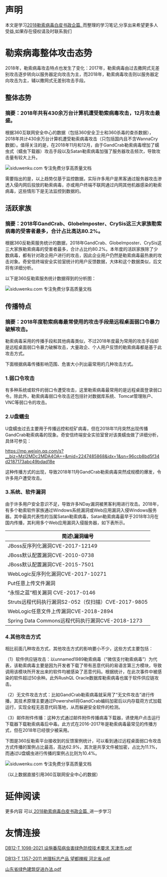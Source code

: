 # 声明 
本文是学习[2018勒索病毒白皮书政企篇. ](https://siduwenku.com/view/55017?f=new_2023)而整理的学习笔记,分享出来希望更多人受益,如果存在侵权请及时联系我们
# 勒索病毒整体攻击态势  
  
2018年，勒索病毒攻击特点也发生了变化：2017年，勒索病毒由过去撒网式无差别攻击逐步转向以服务器定向攻击为主，而2018年，勒索病毒攻击则以服务器定向攻击为主，辅以撒网式无差别攻击手段。  
  
## 整体态势  
  
### 摘要：2018年共有430余万台计算机遭受勒索病毒攻击，12月攻击最盛。  
  
根据360互联网安全中心的数据（包括360安全卫士和360杀毒的查杀数据），2018年共计430余万台计算机遭受勒索病毒攻击（只包括国内且不含WannaCry数据）。值得关注的是，在2018年11月和12月，由于GandCrab勒索病毒增加了蠕虫式（蠕虫下载器）攻击手段以及Satan勒索病毒加强了服务器攻击频次，导致攻击量有较大上升。  
  
![siduwenku.com 专注免费分享高质量文档](http://public.host.github5.com/media/484676e3b901a7f1e17288c10f6f1b1b.JPG)  
  
需要指出的是，以上趋势仅基于监控数据，实际许多用户是黑客通过服务器攻击渗透入侵内网后投放的勒索病毒，亦或用户终端不联网通过内网其他机器感染的勒索病毒，这些情形下是无法监控到数据的。  
  
## 活跃家族  
  
### 摘要：2018年GandCrab、GlobeImposter、CrySis这三大家族勒索病毒的受害者最多，合计占比高达80.2%。  
  
根据360反勒索服务统计的数据，2018年GandCrab、GlobeImposter、CrySis这三大家族勒索病毒的受害者最多，合计占比约80.2%。本年度的活跃家族除了少数病毒，都有针对政企用户进行的攻击，因此企业用户仍然是勒索病毒最热衷的攻击对象。奇安信终端安全实验室统计的用户反馈数据，大体和这个数据类似，后文将有详细分析。  
  
以下是360反勒索服务统计数据得到的分析图：  
  
![siduwenku.com 专注免费分享高质量文档](http://public.host.github5.com/media/2d7caadbad978f1bded91f7f881e2028.JPG)  
  
## 传播特点  
  
### 摘要：2018年度勒索病毒最常使用的攻击手段是远程桌面弱口令暴力破解攻击。  
  
勒索病毒采用的传播手段和其他病毒类似，不过2018年度最为常用的攻击手段却是远程桌面弱口令暴力破解攻击，大量政企、个人用户反馈的勒索病毒都是基于此攻击方式。  
  
下面根据病毒传播影响范围、危害大小列出最常用的几种攻击方式。  
  
### 1.弱口令攻击  
  
有多种系统或软件的弱口令遭受攻击，这里勒索病毒最常用的是远程桌面登录弱口令。除此外，勒索病毒弱口令攻击还包括针对数据库系统、Tomcat管理账户、VNC等弱口令的攻击。  
  
### 2.U盘蠕虫  
  
U盘蠕虫过去主要用于传播远控和挖矿病毒，但在2018年11月突然出现传播GandCrab勒索病毒的现象。奇安信终端安全实验室曾对该类蠕虫做了详细分析，具体可参见：  
  
https://mp.weixin.qq.com/s?__biz=MzI2MDc2MDA4OA==&mid=2247485868&idx=1&sn=96ccb8bd5f34d2187173abc49bdad18e  
  
这种传播方式的出现，导致2018年11月GandCrab勒索病毒突然成规模的爆发，令许多用户遭受攻击。  
  
### 3.系统、软件漏洞  
  
由于许多用户安全意识不足，导致许多NDay漏洞被黑客利用进行攻击。2018年，有多个勒索软件家族通过Windows系统漏洞或Web应用漏洞入侵Windows服务器。其中最具代表性的当属Satan勒索病毒，Satan勒索病毒最早于2018年3月在国内传播，其利用多个Web应用漏洞入侵服务器，如下表所示。  
  
| **简述\\漏洞编号**                                   |  
|-----------------------------------------------------|  
| JBoss反序列化漏洞CVE-2017-12149                     |  
| JBoss默认配置漏洞CVE-2010-0738                      |  
| JBoss默认配置漏洞CVE-2015-7501                      |  
| WebLogic反序列化漏洞CVE-2017-10271                  |  
| Put任意上传文件漏洞                                 |  
| “永恒之蓝”相关漏洞 CVE-2017-0146                    |  
| Struts远程代码执行漏洞S2-052（仅扫描）CVE-2017-9805 |  
| WebLogic任意文件上传漏洞CVE-2018-2894               |  
| Spring Data Commons远程代码执行漏洞CVE-2018-1273    |  
  
### 4.其他攻击方式  
  
相比前面几种攻击方式，其他攻击方式的影响要小不少，这些方式主要包括：  
  
（1）软件供应链攻击：以unnamed1989勒索病毒（“微信支付勒索病毒”）为代表，该勒索病毒主要是因为开发者下载了带有恶意代码的易语言第三方模块，导致调用该模块所开发出来的软件均被感染了恶意代码。根据统计，在此次事件中被感染的软件超过50余种。此外RushQL Oracle数据库勒索病毒也属于软件供应链攻击。  
  
（2）无文件攻击方式：比如GandCrab勒索病毒就采用了“无文件攻击”进行传播，其技术原理主要通过Powershell将GandCrab编码加密后以内存载荷方式加载运行，实现全程无恶意代码落地，从而躲避安全软件的检测。  
  
（3）邮件附件传播：这种方式通过邮件附件传播病毒下载器，诱使用户点击运行下载器下载勒索病毒后中毒。此方式在2016-2017年是勒索病毒最常见的传播方式，但在2018年已经很少被采用。  
  
下图是360反勒索平台接收到的反馈案例统计，可以看到通过远程桌面弱口令攻击方式传播的案例占比最高，高达62.9%，其次是共享文件被加密，占比为11.1%，而通过U盘蠕虫进行传播的案例占比则为10.4%。  
  
![siduwenku.com 专注免费分享高质量文档](http://public.host.github5.com/media/bd9d8b27304d3572415b9bd77c91330e.JPG)  
  
（以上数据直接引用360互联网安全中心的数据）  
  

# 延伸阅读 
 更多内容 可以[ 2018勒索病毒白皮书政企篇. ](https://siduwenku.com/view/55017?f=2023)进一步学习

# 友情连接
[DB12-T 1098-2021 设施番茄病虫害绿色防控技术要求 天津市.pdf](http://github5.com/view/20245?f=new)

[DB13-T 1357-2011 地理标志产品 望都辣椒 河北省.pdf](http://github5.com/view/52168?f=new)

[山东省绿色建筑促进办法.pdf](http://github5.com/view/81499?f=new)
